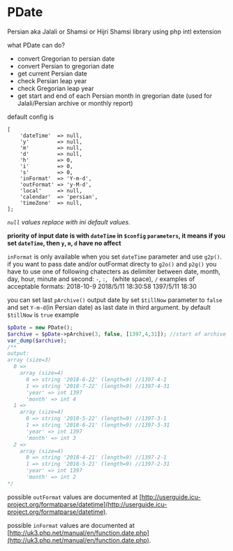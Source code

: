 # PDate
Persian aka Jalali or Shamsi or Hijri Shamsi  library using php intl extension 

what PDate can do?
* convert Gregorian to persian date
* convert Persian to gregorian date
* get current Persian date
* check Persian leap year
* check Gregorian leap year
* get start and end of each Persian month in gregorian date (used for Jalali/Persian archive or monthly report)

default config is
```
[
    'dateTime'  => null,
    'y'         => null,
    'm'         => null,
    'd'         => null,
    'h'         => 0,
    'i'         => 0,
    's'         => 0,
    'inFormat'  => 'Y-m-d',
    'outFormat' => 'y-M-d',
    'local'     => null,
    'calendar'  => 'persian',
    'timeZone'  => null,
];
```
*`null` values replace with ini default values.*

**priority of input date is with `dateTime` in `$config` `parameters`, it means if you set `dateTime`, then `y`, `m`, `d` have no affect**

`inFormat` is only available when you set `dateTime` parameter and use `g2p()`.
if you want to pass date and/or outFormat directy to `g2o()` and `p2g()` you have to use one of following chatecters as delimiter between date, month, day, hour, minute and second:
`-`, `:`, ` `(white space), `/`
examples of acceptable formats:
2018-10-9
2018/5/11 18:30:58
1397/5/11 18:30


you can set last `pArchive()` output date by set `$tillNow` parameter to `false` and set `Y-m-d`(in Persian date) as last date in third argument.
by default `$tillNow` is `true`
example
```php
$pDate = new PDate();
$archive = $pDate->pArchive(3, false, [1397,4,31]); //start of archive is on 1397-1-1, end on 1397-4/31
var_dump($archive);
/**
output:
array (size=3)
  0 => 
    array (size=4)
      0 => string '2018-6-22' (length=9) //1397-4-1
      1 => string '2018-7-22' (length=9) //1397-4-31
      'year' => int 1397
      'month' => int 4
  1 => 
    array (size=4)
      0 => string '2018-5-22' (length=9) //1397-3-1
      1 => string '2018-6-21' (length=9) //1397-3-31
      'year' => int 1397
      'month' => int 3
  2 => 
    array (size=4)
      0 => string '2018-4-21' (length=9) //1397-2-1
      1 => string '2018-5-21' (length=9) //1397-2-31
      'year' => int 1397
      'month' => int 2
*/
```

possible `outFormat` values are documented at
[http://userguide.icu-project.org/formatparse/datetime](http://userguide.icu-project.org/formatparse/datetime).

possible `inFormat` values are documented at
[http://uk3.php.net/manual/en/function.date.php](http://uk3.php.net/manual/en/function.date.php).
